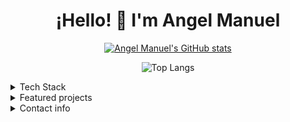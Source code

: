 <h1 align="center">¡Hello! 👋 I'm Angel Manuel</h1>

<!-- GitHub Stats opcional -->
<div align="center">
  
[![Angel Manuel's GitHub stats](https://github-readme-stats.vercel.app/api?username=angelmmc&theme=codeSTACKr&include_all_commits=true)]()

  
![Top Langs](https://github-readme-stats.vercel.app/api/top-langs/?username=angelmmc&layout=compact&theme=codeSTACKr)
  
</div>

</div>

<details>
  <summary>Tech Stack</summary>

### Languages

![C](https://img.shields.io/badge/C-00599C?style=for-the-badge&logo=c&logoColor=white)
![C#](https://img.shields.io/badge/C%23-239120?style=for-the-badge&logo=csharp&logoColor=white)
![CSS](https://img.shields.io/badge/CSS-663399?style=for-the-badge&logo=css&logoColor=white)
![Dart](https://img.shields.io/badge/Dart-0175C2?style=for-the-badge&logo=dart&logoColor=white)
![HTML](https://img.shields.io/badge/HTML5-E34F26?style=for-the-badge&logo=html5&logoColor=white)
![Java](https://img.shields.io/badge/Java-ED8B00?style=for-the-badge&logo=coffeescript&logoColor=white)
![JavaScript](https://img.shields.io/badge/JavaScript-323330?style=for-the-badge&logo=javascript&logoColor=F7DF1E)
![PHP](https://img.shields.io/badge/PHP-777BB4?style=for-the-badge&logo=php&logoColor=white)
![Python](https://img.shields.io/badge/Python-3776AB?style=for-the-badge&logo=python&logoColor=white)
![R](https://img.shields.io/badge/R-276DC3?style=for-the-badge&logo=r&logoColor=white)
![TypeScript](https://img.shields.io/badge/TypeScript-007ACC?style=for-the-badge&logo=typescript&logoColor=white)

### Frameworks

![Bootstrap](https://img.shields.io/badge/Bootstrap-563D7C?style=for-the-badge&logo=bootstrap&logoColor=white)
![Express](https://img.shields.io/badge/Express%20js-000000?style=for-the-badge&logo=express&logoColor=white)
![Flask](https://img.shields.io/badge/Flask-000000?style=for-the-badge&logo=flask&logoColor=white)
![Flutter](https://img.shields.io/badge/Flutter-02569B?style=for-the-badge&logo=flutter&logoColor=white)
![Ionic](https://img.shields.io/badge/Ionic-3880FF?style=for-the-badge&logo=ionic&logoColor=white)
![Spring Boot](https://img.shields.io/badge/Spring_Boot-6DB33F?style=for-the-badge&logo=spring-boot&logoColor=white)
![Tailwind CSS](https://img.shields.io/badge/Tailwind_CSS-38B2AC?style=for-the-badge&logo=tailwind-css&logoColor=white)
![Vue JS](https://img.shields.io/badge/Vue%20js-35495E?style=for-the-badge&logo=vuedotjs&logoColor=4FC08D)

### Tools

![Git](https://img.shields.io/badge/Git-F05032?style=for-the-badge&logo=git&logoColor=white)
![Gradle](https://img.shields.io/badge/gradle-02303A?style=for-the-badge&logo=gradle&logoColor=white)
![Maven](https://img.shields.io/badge/apache_maven-C71A36?style=for-the-badge&logo=apachemaven&logoColor=white)
![NPM](https://img.shields.io/badge/npm-CB3837?style=for-the-badge&logo=npm&logoColor=white)
![Node JS](https://img.shields.io/badge/Node%20js-339933?style=for-the-badge&logo=nodedotjs&logoColor=white)
![Postman](https://img.shields.io/badge/Postman-FF6C37?style=for-the-badge&logo=Postman&logoColor=white)
![Vite](https://img.shields.io/badge/Vite-646CFF?style=for-the-badge&logo=vite&logoColor=white)

### Operating Systems

![Android](https://img.shields.io/badge/Android-3DDC84?style=for-the-badge&logo=android&logoColor=white)
![Linux Mint](https://img.shields.io/badge/Linux_Mint-87CF3E?style=for-the-badge&logo=linux-mint&logoColor=white)
![Ubuntu](https://img.shields.io/badge/Ubuntu-E95420?style=for-the-badge&logo=ubuntu&logoColor=white)
![Windows](https://img.shields.io/badge/Windows-0078D6?style=for-the-badge&logo=windows&logoColor=white)

</details>

<details>
  <summary>Featured projects</summary>

###  Featured Projects

- **[Blogtris](https://github.com/Angelmmc/blogtris-app-ionic)**  
   *Offline blog app built with Ionic Vue during my internship.*

- **[IoT Car](https://github.com/Angelmmc/iot-car-webapp)**  
   *Integrated IoT car control project using Arduino + ESP32, Flask backend with SQL Server, and Flutter + web frontends for monitoring and control.*

- **[Smart Assistant](https://github.com/tuusuario/plsql-scripts)**  
   *Alexa-like web program for controlling a simulated smart home.*


</details>

<details>
  <summary>Contact info</summary>

<p align="center">
  <a href="https://www.linkedin.com/in/angelmmc/"><img src="https://img.shields.io/badge/LinkedIn-blue?style=for-the-badge&logo=linkedin"></a>
  <a href="mailto:ammcardenas@outlook.com"><img src="https://img.shields.io/badge/Email-red?style=for-the-badge&logo=gmail&logoColor=white"></a>
</p>


</details>

